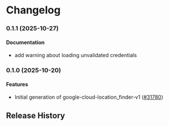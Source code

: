 # Changelog

### 0.1.1 (2025-10-27)

#### Documentation

* add warning about loading unvalidated credentials 

### 0.1.0 (2025-10-20)

#### Features

* Initial generation of google-cloud-location_finder-v1 ([#31780](https://github.com/googleapis/google-cloud-ruby/issues/31780)) 

## Release History

